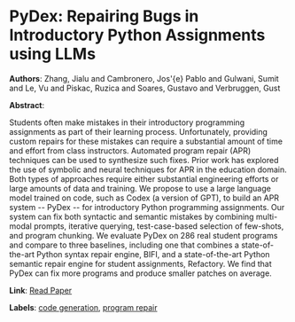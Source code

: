 # PyDex: Repairing Bugs in Introductory Python Assignments using LLMs

**Authors**: Zhang, Jialu and Cambronero, Jos\'{e} Pablo and Gulwani, Sumit and Le, Vu and Piskac, Ruzica and Soares, Gustavo and Verbruggen, Gust

**Abstract**:

Students often make mistakes in their introductory programming assignments as part of their learning process. Unfortunately, providing custom repairs for these mistakes can require a substantial amount of time and effort from class instructors. Automated program repair (APR) techniques can be used to synthesize such fixes. Prior work has explored the use of symbolic and neural techniques for APR in the education domain. Both types of approaches require either substantial engineering efforts or large amounts of data and training. We propose to use a large language model trained on code, such as Codex (a version of GPT), to build an APR system -- PyDex -- for introductory Python programming assignments. Our system can fix both syntactic and semantic mistakes by combining multi-modal prompts, iterative querying, test-case-based selection of few-shots, and program chunking. We evaluate PyDex on 286 real student programs and compare to three baselines, including one that combines a state-of-the-art Python syntax repair engine, BIFI, and a state-of-the-art Python semantic repair engine for student assignments, Refactory. We find that PyDex can fix more programs and produce smaller patches on average.

**Link**: [Read Paper](https://doi.org/10.1145/3649850)

**Labels**: [code generation](../../labels/code_generation.md), [program repair](../../labels/program_repair.md)

